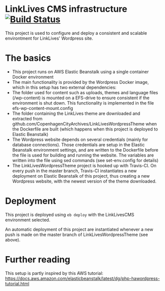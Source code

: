 # LinkLives CMS infrastructure [![Build Status](https://travis-ci.org/CopenhagenCityArchives/linklives-wordpress-infrastructure.svg?branch=master)](https://travis-ci.org/CopenhagenCityArchives/linklives-wordpress-infrastructure)
This project is used to configure and deploy a consistent and scalable environtment for LinkLives' Wordpress site.

# The basics
* This project runs on AWS Elastic Beanstalk using a single container Docker environment
* The main functionality is provided by the Wordpress Docker image, which in this setup has two external dependencies:
* The folder used for content such as uploads, themes and language files (/wp-content) is mounted on a EFS-drive to ensure consistent if the environment is shut down. This functionality is implemented in the file efs-wp-content-mount.config
* The folder containing the LinkLives theme are downloaded and extracted from github.com/CopenhagenCityArchives/LinkLivesWordpressTheme when the Dockerfile are built (which happens when this project is deployed to Elastic Beanstalk)
* The Wordpress website depends on several credentials (mainly for database connections). Those credentials are setup in the Elastic Beanstalk environment settings, and are written to the Dockerfile before the file is used for building and running the website. The variables are written into the file using sed commands (see set-env.config for details) 
* The LinkLivesWordpressTheme project is hooked up with Travis-CI. On every push in the master branch, Travis-CI instantiates a new deployment on Elastic Beanstalk of this project, thus creating a new Wordpress website, with the newest version of the theme downloaded.

# Deployment
This project is deployed using ``eb deploy`` with the LinkLivesCMS environment selected.

An automatic deployment of this project are instantiated whenever a new push is made on the master branch of LinkLivesWordpressTheme (see above).

# Further reading
This setup is partly inspired by this AWS tutorial: https://docs.aws.amazon.com/elasticbeanstalk/latest/dg/php-hawordpress-tutorial.html

